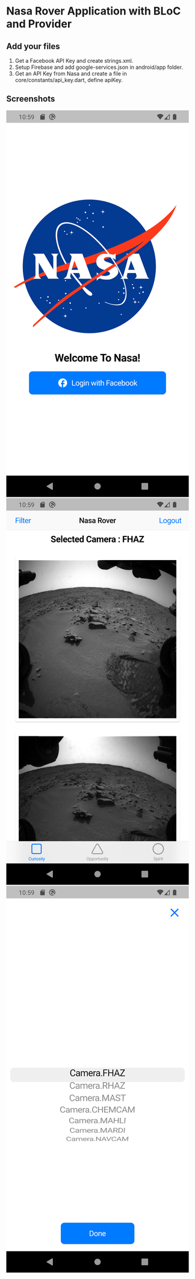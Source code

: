 # Nasa Rover Application with BLoC and Provider



## Add your files

1) Get a Facebook API Key and create strings.xml.
2) Setup Firebase and add google-services.json in android/app folder.
3) Get an API Key from Nasa and create a file in core/constants/api_key.dart, define apiKey.

## Screenshots

![Auth Screen](/screenshots/auth.png)
![Tabs Screen](/screenshots/tabs.png)
![Filter Screen](/screenshots/filter.png)

